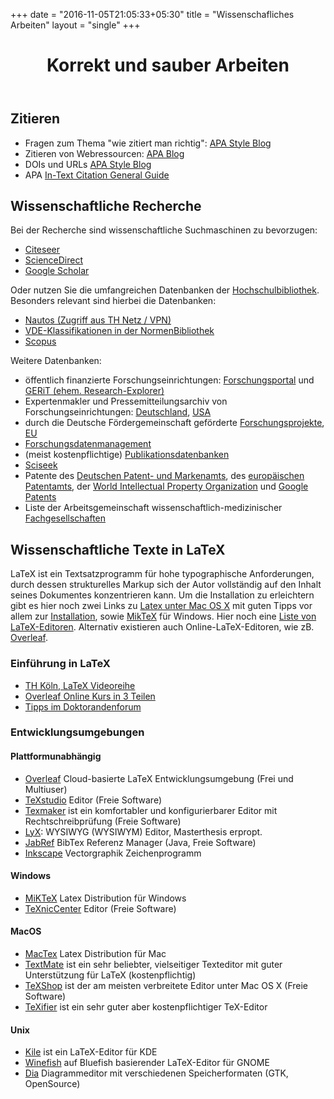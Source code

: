 +++
date = "2016-11-05T21:05:33+05:30"
title = "Wissenschafliches Arbeiten"
layout = "single"
+++

<div class="m-mi-hero-image {{ .class }}" style="background-image: url(/tools/wissenschaftliches-arbeiten/teaser.jpg)">
    <header class="title">
        <h1 class="a-headline-invers">
            Korrekt und sauber Arbeiten
        </h1>
    </header>
</div>

## Zitieren
* Fragen zum Thema "wie zitiert man richtig": [APA Style Blog](https://apastyle.apa.org/blog)
* Zitieren von Webressourcen: [APA Blog](https://blog.apastyle.org/apastyle/2010/11/how-to-cite-something-you-found-on-a-website-in-apa-style.html)
* DOIs und URLs [APA Style Blog](https://apastyle.apa.org/style-grammar-guidelines/references/dois-urls)
* APA [In-Text Citation General Guide](https://apaformat.org/apa-in-text-citation/)


## Wissenschaftliche Recherche
Bei der Recherche sind wissenschaftliche Suchmaschinen zu bevorzugen:

* [Citeseer](https://citeseer.ist.psu.edu/)
* [ScienceDirect](https://www.sciencedirect.com/)
* [Google Scholar](https://scholar.google.com/)

Oder nutzen Sie die umfangreichen Datenbanken der [Hochschulbibliothek](https://www.th-koeln.de/hochschulbibliothek/bibliothek-von-a-z_32165.php). Besonders relevant sind hierbei die Datenbanken:

* [Nautos (Zugriff aus TH Netz / VPN)](https://nautos.de/NY4/search)
* [VDE-Klassifikationen in der NormenBibliothek](https://www.normenbibliothek.de/vde-xaveropp/normenbibliothek/start.xav)
* [Scopus](https://www.scopus.com/search/form.uri#basic)

Weitere Datenbanken:

* öffentlich finanzierte Forschungseinrichtungen: [Forschungsportal](https://forschungsportal.net/) und [GERiT (ehem. Research-Explorer)](https://www.gerit.org/de/)
* Expertenmakler und Pressemitteilungsarchiv von Forschungseinrichtungen: [Deutschland](https://idw-online.de/de/), [USA](https://www.eurekalert.org/)
* durch die Deutsche Fördergemeinschaft geförderte [Forschungsprojekte](https://gepris.dfg.de/gepris/OCTOPUS/), [EU](https://cordis.europa.eu/de)
* [Forschungsdatenmanagement](https://forschungsdaten.info/wissenschaftsbereiche/informatik/)
* (meist kostenpflichtige) [Publikationsdatenbanken](https://clarivate.com/products/scientific-and-academic-research/research-discovery-and-workflow-solutions/webofscience-platform/)
* [Sciseek](https://www.sciseek.com/)
* Patente des [Deutschen Patent- und Markenamts](https://www.dpma.de/), des [europäischen Patentamts](https://worldwide.espacenet.com/?locale=de_EP), der [World Intellectual Property Organization](http://www.wipo.int/patentscope/en/) und [Google Patents](https://patents.google.com/)
* Liste der Arbeitsgemeinschaft wissenschaftlich-medizinischer [Fachgesellschaften](https://www.awmf.org/)

## Wissenschaftliche Texte in LaTeX
LaTeX ist ein Textsatzprogramm für hohe typographische Anforderungen, durch dessen strukturelles Markup sich der Autor vollständig auf den Inhalt seines Dokumentes konzentrieren kann. Um die Installation zu erleichtern gibt es hier noch zwei Links zu [Latex unter Mac OS X](https://tug.org/mactex/) mit guten Tipps vor allem zur [Installation](https://eden.one/2547), sowie
[MikTeX](https://www.teuderun.de/latex/installation/unter-windows/) für Windows. Hier noch eine [Liste von LaTeX-Editoren](https://www.teuderun.de/latex/editor/%C3%BCbersicht/). Alternativ existieren auch Online-LaTeX-Editoren, wie zB. [Overleaf](https://www.overleaf.com).

### Einführung in LaTeX
* [TH Köln, LaTeX Videoreihe](https://www.th-koeln.de/informatik-und-ingenieurwissenschaften/latex_45294.php)
* [Overleaf Online Kurs in 3 Teilen](https://www.overleaf.com/latex/learn/free-online-introduction-to-latex-part-1)
* [Tipps im Doktorandenforum](http://doktorandenforum.de/tipps/latex.htm)

### Entwicklungsumgebungen

#### Plattformunabhängig
* [Overleaf](https://www.overleaf.com/) Cloud-basierte LaTeX Entwicklungsumgebung (Frei und Multiuser)
* [TeXstudio](https://www.texstudio.org/) Editor (Freie Software)
* [Texmaker](https://www.xm1math.net/texmaker/) ist ein komfortabler und konfigurierbarer Editor mit Rechtschreibprüfung (Freie Software)
* [LyX](https://www.lyx.org/): WYSIWYG (WYSIWYM) Editor, Masterthesis erpropt.
* [JabRef](https://www.jabref.org/)  BibTex Referenz Manager (Java, Freie Software)
* [Inkscape](https://inkscape.org/) Vectorgraphik Zeichenprogramm

#### Windows
* [MiKTeX](https://miktex.org/)  Latex Distribution für Windows
* [TeXnicCenter](https://www.texniccenter.org/) Editor (Freie Software)

#### MacOS
* [MacTex](https://tug.org/mactex/) Latex Distribution für Mac
* [TextMate](https://macromates.com/) ist ein sehr beliebter, vielseitiger Texteditor mit guter Unterstützung für LaTeX (kostenpflichtig)
* [TeXShop](https://pages.uoregon.edu/koch/texshop/) ist der am meisten verbreitete Editor unter Mac OS X (Freie Software)
* [TeXifier](https://www.texifier.com/) ist ein sehr guter aber kostenpflichtiger TeX-Editor

#### Unix
* [Kile](https://kile.sourceforge.io/) ist ein LaTeX-Editor für KDE
* [Winefish](https://www.berlios.de/software/winefish/) auf Bluefish basierender LaTeX-Editor für GNOME
* [Dia](https://wiki.gnome.org/Apps/Dia/Download) Diagrammeditor mit verschiedenen Speicherformaten (GTK, OpenSource)
